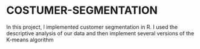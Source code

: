 # COSTUMER-SEGMENTATION
In this project, l implemented customer segmentation in R. I used the descriptive analysis of our data and then implement several versions of the K-means algorithm
